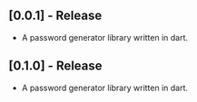 ## [0.0.1] - Release

* A password generator library written in dart.

## [0.1.0] - Release

* A password generator library written in dart.
